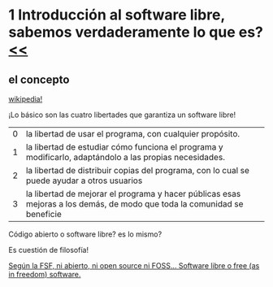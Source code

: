 # 1 Introducción al software libre, sabemos verdaderamente lo que es? [<<](../README.md)

## el concepto

[wikipedia!](https://es.wikipedia.org/wiki/Software_libre)

¡Lo básico son las cuatro libertades que garantiza un software libre!

| | |
|---|---|
| 0	| la libertad de usar el programa, con cualquier propósito. |
| 1	| la libertad de estudiar cómo funciona el programa y modificarlo, adaptándolo a las propias necesidades. |
| 2 | la libertad de distribuir copias del programa, con lo cual se puede ayudar a otros usuarios |
| 3 | la libertad de mejorar el programa y hacer públicas esas mejoras a los demás, de modo que toda la comunidad se beneficie |

Código abierto o software libre? es lo mismo?

Es cuestión de filosofía!

[Según la FSF, ni abierto, ni open source ni FOSS... Software libre o free (as in freedom) software.](https://fsfe.org/freesoftware/comparison.es.html)
